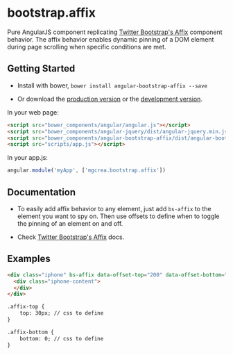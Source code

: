 # bootstrap.affix

Pure AngularJS component replicating [Twitter Bootstrap's Affix](http://twitter.github.io/bootstrap/javascript.html#affix) component behavior.
The affix behavior enables dynamic pinning of a DOM element during page scrolling when specific conditions are met.

## Getting Started

+ Install with bower, `bower install angular-bootstrap-affix --save`

+ Or download the [production version][min] or the [development version][max].

[min]: https://raw.github.com/mgcrea/jquery-bootstrap-affix/master/dist/angular-bootstrap-affix.min.js
[max]: https://raw.github.com/mgcrea/jquery-bootstrap-affix/master/dist/angular-bootstrap-affix.js

In your web page:

```html
<script src="bower_components/angular/angular.js"></script>
<script src="bower_components/angular-jquery/dist/angular-jquery.min.js"></script>
<script src="bower_components/angular-bootstrap-affix/dist/angular-bootstrap-affix.min.js"></script>
<script src="scripts/app.js"></script>
```

In your app.js:

```js
angular.module('myApp', ['mgcrea.bootstrap.affix'])
```

## Documentation

+ To easily add affix behavior to any element, just add `bs-affix` to the element you want to spy on. Then use offsets to define when to toggle the pinning of an element on and off.

+ Check [Twitter Bootstrap's Affix](http://twitter.github.io/bootstrap/javascript.html#affix) docs.

## Examples

```html
<div class="iphone" bs-affix data-offset-top="200" data-offset-bottom="300">
  <div class="iphone-content">
  </div>
</div>

.affix-top {
    top: 30px; // css to define
}

.affix-bottom {
    bottom: 0; // css to define
}
```
